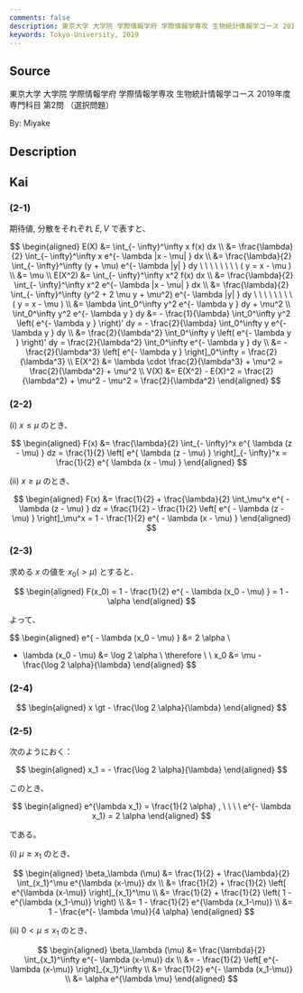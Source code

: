 ```yaml
---
comments: false
description: 東京大学 大学院 学際情報学府 学際情報学専攻 生物統計情報学コース 2019年度 専門科目 第2問
keywords: Tokyo-University, 2019
---
```


## **Source**
東京大学 大学院 学際情報学府 学際情報学専攻 生物統計情報学コース 2019年度 専門科目 第2問 （選択問題）

By: Miyake

## **Description**

## **Kai**
### (2-1)
期待値, 分散をそれぞれ $E, V$ で表すと、

$$
\begin{aligned}
E(X)
&= \int_{- \infty}^\infty x f(x) dx
\\
&= \frac{\lambda}{2} \int_{- \infty}^\infty x e^{- \lambda |x - \mu| } dx
\\
&= \frac{\lambda}{2} \int_{- \infty}^\infty (y + \mu) e^{- \lambda |y| } dy
\ \ \ \ \ \ \ \ ( y = x - \mu )
\\
&= \mu
\\
E(X^2)
&= \int_{- \infty}^\infty x^2 f(x) dx
\\
&= \frac{\lambda}{2} \int_{- \infty}^\infty x^2 e^{- \lambda |x - \mu| } dx
\\
&= \frac{\lambda}{2} \int_{- \infty}^\infty
(y^2 + 2 \mu y + \mu^2) e^{- \lambda |y| } dy
\ \ \ \ \ \ \ \ ( y = x - \mu )
\\
&= \lambda \int_0^\infty y^2 e^{- \lambda y } dy + \mu^2
\\
\int_0^\infty y^2 e^{- \lambda y } dy
&= - \frac{1}{\lambda} \int_0^\infty y^2 \left( e^{- \lambda y } \right)' dy
= - \frac{2}{\lambda} \int_0^\infty y e^{- \lambda y } dy
\\
&= \frac{2}{\lambda^2} \int_0^\infty y \left( e^{- \lambda y } \right)' dy
= \frac{2}{\lambda^2} \int_0^\infty e^{- \lambda y } dy
\\
&= - \frac{2}{\lambda^3} \left[ e^{- \lambda y } \right]_0^\infty
= \frac{2}{\lambda^3}
\\
E(X^2)
&= \lambda \cdot \frac{2}{\lambda^3} + \mu^2
= \frac{2}{\lambda^2} + \mu^2
\\
V(X) &= E(X^2) - E(X)^2
= \frac{2}{\lambda^2} + \mu^2 - \mu^2
= \frac{2}{\lambda^2}
\end{aligned}
$$

### (2-2)
(i) $x \leq \mu$ のとき、

$$
\begin{aligned}
F(x)
&= \frac{\lambda}{2} \int_{- \infty}^x e^{ \lambda (z - \mu) } dz
= \frac{1}{2} \left[ e^{ \lambda (z - \mu) } \right]_{- \infty}^x
= \frac{1}{2} e^{ \lambda (x - \mu) }
\end{aligned}
$$

(ii) $x \geq \mu$ のとき、

$$
\begin{aligned}
F(x)
&= \frac{1}{2} + \frac{\lambda}{2} \int_\mu^x e^{ - \lambda (z - \mu) } dz
= \frac{1}{2} - \frac{1}{2} \left[ e^{ - \lambda (z - \mu) } \right]_\mu^x
= 1 - \frac{1}{2} e^{ - \lambda (x - \mu) }
\end{aligned}
$$

### (2-3)
求める $x$ の値を $x_0 (\gt \mu)$ とすると、

$$
\begin{aligned}
F(x_0)
= 1 - \frac{1}{2} e^{ - \lambda (x_0 - \mu) }
= 1 - \alpha
\end{aligned}
$$

よって、

$$
\begin{aligned}
e^{ - \lambda (x_0 - \mu) } &= 2 \alpha
\\
- \lambda (x_0 - \mu) &= \log 2 \alpha
\\
\therefore \ \ 
x_0 &= \mu - \frac{\log 2 \alpha}{\lambda}
\end{aligned}
$$


### (2-4)

$$
\begin{aligned}
x \gt - \frac{\log 2 \alpha}{\lambda}
\end{aligned}
$$

### (2-5)
次のようにおく：

$$
\begin{aligned}
x_1 = - \frac{\log 2 \alpha}{\lambda}
\end{aligned}
$$

このとき、

$$
\begin{aligned}
e^{\lambda x_1} = \frac{1}{2 \alpha}
, \ \ \ \ 
e^{- \lambda x_1} = 2 \alpha
\end{aligned}
$$

である。

(i) $\mu \geq x_1$ のとき、

$$
\begin{aligned}
\beta_\lambda (\mu)
&= \frac{1}{2} + \frac{\lambda}{2} \int_{x_1}^\mu e^{\lambda (x-\mu)} dx
\\
&= \frac{1}{2} + \frac{1}{2} \left[ e^{\lambda (x-\mu)} \right]_{x_1}^\mu
\\
&= \frac{1}{2} + \frac{1}{2} \left( 1 - e^{\lambda (x_1-\mu)} \right)
\\
&= 1 - \frac{1}{2} e^{\lambda (x_1-\mu)}
\\
&= 1 - \frac{e^{- \lambda \mu}}{4 \alpha}
\end{aligned}
$$

(ii) $0 \lt \mu \leq x_1$ のとき、

$$
\begin{aligned}
\beta_\lambda (\mu)
&= \frac{\lambda}{2} \int_{x_1}^\infty e^{- \lambda (x-\mu)} dx
\\
&= - \frac{1}{2} \left[ e^{- \lambda (x-\mu)} \right]_{x_1}^\infty
\\
&= \frac{1}{2} e^{- \lambda (x_1-\mu)}
\\
&= \alpha e^{\lambda \mu}
\end{aligned}
$$